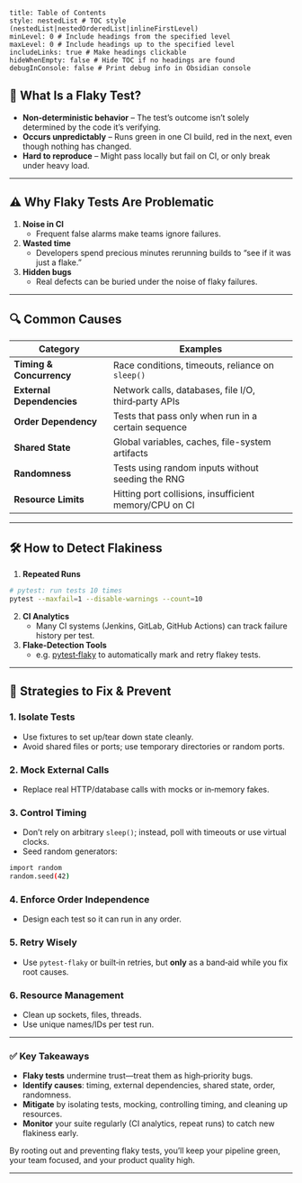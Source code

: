 ```table-of-contents
title: Table of Contents
style: nestedList # TOC style (nestedList|nestedOrderedList|inlineFirstLevel)
minLevel: 0 # Include headings from the specified level
maxLevel: 0 # Include headings up to the specified level
includeLinks: true # Make headings clickable
hideWhenEmpty: false # Hide TOC if no headings are found
debugInConsole: false # Print debug info in Obsidian console
```
## 🐞 What Is a Flaky Test?

- **Non‑deterministic behavior** – The test’s outcome isn’t solely determined by the code it’s verifying.
- **Occurs unpredictably** – Runs green in one CI build, red in the next, even though nothing has changed.
- **Hard to reproduce** – Might pass locally but fail on CI, or only break under heavy load.
---
## ⚠️ Why Flaky Tests Are Problematic

1. **Noise in CI**
    - Frequent false alarms make teams ignore failures.
2. **Wasted time**
    - Developers spend precious minutes rerunning builds to “see if it was just a flake.”
3. **Hidden bugs**
    - Real defects can be buried under the noise of flaky failures.
---
## 🔍 Common Causes

|Category|Examples|
|---|---|
|**Timing & Concurrency**|Race conditions, timeouts, reliance on `sleep()`|
|**External Dependencies**|Network calls, databases, file I/O, third‑party APIs|
|**Order Dependency**|Tests that pass only when run in a certain sequence|
|**Shared State**|Global variables, caches, file-system artifacts|
|**Randomness**|Tests using random inputs without seeding the RNG|
|**Resource Limits**|Hitting port collisions, insufficient memory/CPU on CI|

---
## 🛠️ How to Detect Flakiness

1. **Repeated Runs**
```bash
# pytest: run tests 10 times
pytest --maxfail=1 --disable-warnings --count=10
```
2. **CI Analytics**
    - Many CI systems (Jenkins, GitLab, GitHub Actions) can track failure history per test.
3. **Flake‑Detection Tools**
    - e.g. [pytest‑flaky](https://pypi.org/project/pytest%E2%80%91flaky/) to automatically mark and retry flakey tests.
---
## 🧹 Strategies to Fix & Prevent

### 1. Isolate Tests
- Use fixtures to set up/tear down state cleanly.
- Avoid shared files or ports; use temporary directories or random ports.
### 2. Mock External Calls
- Replace real HTTP/database calls with mocks or in‑memory fakes.
### 3. Control Timing
- Don’t rely on arbitrary `sleep()`; instead, poll with timeouts or use virtual clocks.
- Seed random generators:
```bash
import random
random.seed(42)
```
### 4. Enforce Order Independence
- Design each test so it can run in any order.
### 5. Retry Wisely
- Use `pytest-flaky` or built‑in retries, but **only** as a band‑aid while you fix root causes.
### 6. Resource Management
- Clean up sockets, files, threads.
- Use unique names/IDs per test run.
---
### ✅ Key Takeaways

- **Flaky tests** undermine trust—treat them as high‑priority bugs.
- **Identify causes**: timing, external dependencies, shared state, order, randomness.
- **Mitigate** by isolating tests, mocking, controlling timing, and cleaning up resources.
- **Monitor** your suite regularly (CI analytics, repeat runs) to catch new flakiness early.

By rooting out and preventing flaky tests, you’ll keep your pipeline green, your team focused, and your product quality high.

---